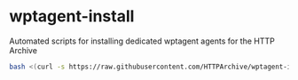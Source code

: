 # wptagent-install
Automated scripts for installing dedicated wptagent agents for the HTTP Archive

```bash
bash <(curl -s https://raw.githubusercontent.com/HTTPArchive/wptagent-install/master/debian.sh)
```

